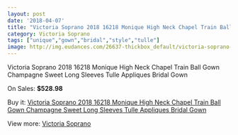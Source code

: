 ```yaml
---
layout: post
date: '2018-04-07'
title: "Victoria Soprano 2018 16218 Monique High Neck Chapel Train Ball Gown Champagne Sweet Long Sleeves Tulle Appliques Bridal Gown"
category: Victoria Soprano
tags: ["unique","gown","bridal","style","tulle"]
image: http://img.eudances.com/26637-thickbox_default/victoria-soprano-2018-16218-monique-high-neck-chapel-train-ball-gown-champagne-sweet-long-sleeves-tulle-appliques-bridal-gown.jpg
---
```

Victoria Soprano 2018 16218 Monique High Neck Chapel Train Ball Gown Champagne Sweet Long Sleeves Tulle Appliques Bridal Gown

On Sales: **$528.98**
<a href="https://www.eudances.com/en/victoria-soprano/8907-victoria-soprano-2018-16218-monique-high-neck-chapel-train-ball-gown-champagne-sweet-long-sleeves-tulle-appliques-bridal-gown.html"><amp-img layout="responsive" width="600" height="600" src="//img.eudances.com/26637-thickbox_default/victoria-soprano-2018-16218-monique-high-neck-chapel-train-ball-gown-champagne-sweet-long-sleeves-tulle-appliques-bridal-gown.jpg" alt="Victoria Soprano 2018 16218 Monique High Neck Chapel Train Ball Gown Champagne Sweet Long Sleeves Tulle Appliques Bridal Gown 0" /></a>
<a href="https://www.eudances.com/en/victoria-soprano/8907-victoria-soprano-2018-16218-monique-high-neck-chapel-train-ball-gown-champagne-sweet-long-sleeves-tulle-appliques-bridal-gown.html"><amp-img layout="responsive" width="600" height="600" src="//img.eudances.com/26644-thickbox_default/victoria-soprano-2018-16218-monique-high-neck-chapel-train-ball-gown-champagne-sweet-long-sleeves-tulle-appliques-bridal-gown.jpg" alt="Victoria Soprano 2018 16218 Monique High Neck Chapel Train Ball Gown Champagne Sweet Long Sleeves Tulle Appliques Bridal Gown 1" /></a>
<a href="https://www.eudances.com/en/victoria-soprano/8907-victoria-soprano-2018-16218-monique-high-neck-chapel-train-ball-gown-champagne-sweet-long-sleeves-tulle-appliques-bridal-gown.html"><amp-img layout="responsive" width="600" height="600" src="//img.eudances.com/26643-thickbox_default/victoria-soprano-2018-16218-monique-high-neck-chapel-train-ball-gown-champagne-sweet-long-sleeves-tulle-appliques-bridal-gown.jpg" alt="Victoria Soprano 2018 16218 Monique High Neck Chapel Train Ball Gown Champagne Sweet Long Sleeves Tulle Appliques Bridal Gown 2" /></a>
<a href="https://www.eudances.com/en/victoria-soprano/8907-victoria-soprano-2018-16218-monique-high-neck-chapel-train-ball-gown-champagne-sweet-long-sleeves-tulle-appliques-bridal-gown.html"><amp-img layout="responsive" width="600" height="600" src="//img.eudances.com/26642-thickbox_default/victoria-soprano-2018-16218-monique-high-neck-chapel-train-ball-gown-champagne-sweet-long-sleeves-tulle-appliques-bridal-gown.jpg" alt="Victoria Soprano 2018 16218 Monique High Neck Chapel Train Ball Gown Champagne Sweet Long Sleeves Tulle Appliques Bridal Gown 3" /></a>
<a href="https://www.eudances.com/en/victoria-soprano/8907-victoria-soprano-2018-16218-monique-high-neck-chapel-train-ball-gown-champagne-sweet-long-sleeves-tulle-appliques-bridal-gown.html"><amp-img layout="responsive" width="600" height="600" src="//img.eudances.com/26641-thickbox_default/victoria-soprano-2018-16218-monique-high-neck-chapel-train-ball-gown-champagne-sweet-long-sleeves-tulle-appliques-bridal-gown.jpg" alt="Victoria Soprano 2018 16218 Monique High Neck Chapel Train Ball Gown Champagne Sweet Long Sleeves Tulle Appliques Bridal Gown 4" /></a>
<a href="https://www.eudances.com/en/victoria-soprano/8907-victoria-soprano-2018-16218-monique-high-neck-chapel-train-ball-gown-champagne-sweet-long-sleeves-tulle-appliques-bridal-gown.html"><amp-img layout="responsive" width="600" height="600" src="//img.eudances.com/26640-thickbox_default/victoria-soprano-2018-16218-monique-high-neck-chapel-train-ball-gown-champagne-sweet-long-sleeves-tulle-appliques-bridal-gown.jpg" alt="Victoria Soprano 2018 16218 Monique High Neck Chapel Train Ball Gown Champagne Sweet Long Sleeves Tulle Appliques Bridal Gown 5" /></a>
<a href="https://www.eudances.com/en/victoria-soprano/8907-victoria-soprano-2018-16218-monique-high-neck-chapel-train-ball-gown-champagne-sweet-long-sleeves-tulle-appliques-bridal-gown.html"><amp-img layout="responsive" width="600" height="600" src="//img.eudances.com/26639-thickbox_default/victoria-soprano-2018-16218-monique-high-neck-chapel-train-ball-gown-champagne-sweet-long-sleeves-tulle-appliques-bridal-gown.jpg" alt="Victoria Soprano 2018 16218 Monique High Neck Chapel Train Ball Gown Champagne Sweet Long Sleeves Tulle Appliques Bridal Gown 6" /></a>
<a href="https://www.eudances.com/en/victoria-soprano/8907-victoria-soprano-2018-16218-monique-high-neck-chapel-train-ball-gown-champagne-sweet-long-sleeves-tulle-appliques-bridal-gown.html"><amp-img layout="responsive" width="600" height="600" src="//img.eudances.com/26638-thickbox_default/victoria-soprano-2018-16218-monique-high-neck-chapel-train-ball-gown-champagne-sweet-long-sleeves-tulle-appliques-bridal-gown.jpg" alt="Victoria Soprano 2018 16218 Monique High Neck Chapel Train Ball Gown Champagne Sweet Long Sleeves Tulle Appliques Bridal Gown 7" /></a>

Buy it: [Victoria Soprano 2018 16218 Monique High Neck Chapel Train Ball Gown Champagne Sweet Long Sleeves Tulle Appliques Bridal Gown](https://www.eudances.com/en/victoria-soprano/8907-victoria-soprano-2018-16218-monique-high-neck-chapel-train-ball-gown-champagne-sweet-long-sleeves-tulle-appliques-bridal-gown.html "Victoria Soprano 2018 16218 Monique High Neck Chapel Train Ball Gown Champagne Sweet Long Sleeves Tulle Appliques Bridal Gown")

View more: [Victoria Soprano](https://www.eudances.com/en/132-victoria-soprano "Victoria Soprano")